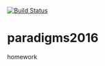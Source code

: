 [![Build Status](https://travis-ci.org/GrigoryBartosh/paradigms2016.svg?branch=master)](travis-ci.org/GrigoryBartosh/paradigms2016)

# paradigms2016
homework
